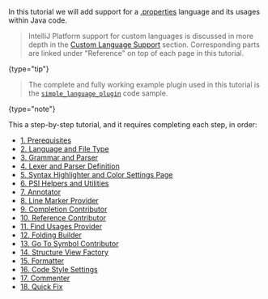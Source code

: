 [//]: # (title: Custom Language Support Tutorial)

<!-- Copyright 2000-2021 JetBrains s.r.o. and other contributors. Use of this source code is governed by the Apache 2.0 license that can be found in the LICENSE file. -->

In this tutorial we will add support for a [.properties](https://en.wikipedia.org/wiki/.properties) language and its usages within Java code.

 >  IntelliJ Platform support for custom languages is discussed in more depth in the [Custom Language Support](custom_language_support.md) section.
> Corresponding parts are linked under "Reference" on top of each page in this tutorial.
 >
 {type="tip"}


 > The complete and fully working example plugin used in this tutorial is the [`simple_language_plugin`](https://github.com/JetBrains/intellij-sdk-code-samples/tree/main/simple_language_plugin) code sample.
 >
 {type="note"}

This a step-by-step tutorial, and it requires completing each step, in order:

*  [1. Prerequisites](prerequisites.md)
*  [2. Language and File Type](language_and_filetype.md)
*  [3. Grammar and Parser](grammar_and_parser.md)
*  [4. Lexer and Parser Definition](lexer_and_parser_definition.md)
*  [5. Syntax Highlighter and Color Settings Page](syntax_highlighter_and_color_settings_page.md)
*  [6. PSI Helpers and Utilities](psi_helper_and_utilities.md)
*  [7. Annotator](annotator.md)
*  [8. Line Marker Provider](line_marker_provider.md)
*  [9. Completion Contributor](completion_contributor.md)
*  [10. Reference Contributor](reference_contributor.md)
*  [11. Find Usages Provider](find_usages_provider.md)
*  [12. Folding Builder](folding_builder.md)
*  [13. Go To Symbol Contributor](go_to_symbol_contributor.md)
*  [14. Structure View Factory](structure_view_factory.md)
*  [15. Formatter](formatter.md)
*  [16. Code Style Settings](code_style_settings.md)
*  [17. Commenter](commenter.md)
*  [18. Quick Fix](quick_fix.md)
